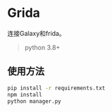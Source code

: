 # Grida
连接Galaxy和frida。

> python 3.8+

## 使用方法 

```bash
pip install -r requirements.txt
npm install
python manager.py
```
